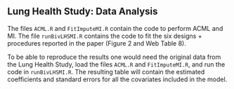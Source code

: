 ## Lung Health Study: Data Analysis

The files `ACML.R` and `FitImputeMI.R` contain the code to perform ACML and MI. The file `runBivLHSMI.R` contains the code to fit the six designs + procedures reported in the paper (Figure 2 and Web Table 8). 

To be able to reproduce the results one would need the original data from the Lung Health Study, load the files `ACML.R` and `FitImputeMI.R`, and run the code in `runBivLHSMI.R`. The resulting table will contain the estimated coefficients and standard errors for all the covariates included in the model.
